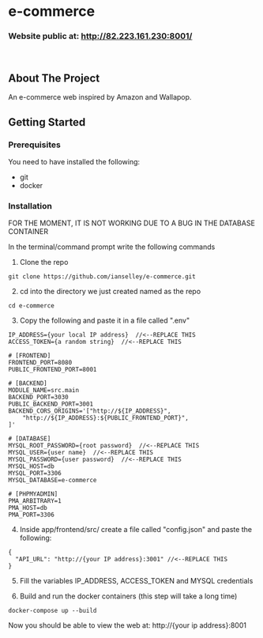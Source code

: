 # e-commerce

### Website public at: http://82.223.161.230:8001/

&nbsp;

## About The Project

An e-commerce web inspired by Amazon and Wallapop.

## Getting Started

### Prerequisites

You need to have installed the following:

- git
- docker

### Installation

FOR THE MOMENT, IT IS NOT WORKING DUE TO A BUG IN THE DATABASE CONTAINER

In the terminal/command prompt write the following commands

1. Clone the repo

```
git clone https://github.com/ianselley/e-commerce.git
```

2. cd into the directory we just created named as the repo

```
cd e-commerce
```

3. Copy the following and paste it in a file called ".env"

```
IP_ADDRESS={your local IP address}  //<--REPLACE THIS
ACCESS_TOKEN={a random string}  //<--REPLACE THIS

# [FRONTEND]
FRONTEND_PORT=8080
PUBLIC_FRONTEND_PORT=8001

# [BACKEND]
MODULE_NAME=src.main
BACKEND_PORT=3030
PUBLIC_BACKEND_PORT=3001
BACKEND_CORS_ORIGINS='["http://${IP_ADDRESS}",
    "http://${IP_ADDRESS}:${PUBLIC_FRONTEND_PORT}",
]'

# [DATABASE]
MYSQL_ROOT_PASSWORD={root password}  //<--REPLACE THIS
MYSQL_USER={user name}  //<--REPLACE THIS
MYSQL_PASSWORD={user password}  //<--REPLACE THIS
MYSQL_HOST=db
MYSQL_PORT=3306
MYSQL_DATABASE=e-commerce

# [PHPMYADMIN]
PMA_ARBITRARY=1
PMA_HOST=db
PMA_PORT=3306
```

4. Inside app/frontend/src/ create a file called "config.json" and paste the following:

```
{
  "API_URL": "http://{your IP address}:3001" //<--REPLACE THIS
}
```


5. Fill the variables IP_ADDRESS, ACCESS_TOKEN and MYSQL credentials

6. Build and run the docker containers (this step will take a long time)

```
docker-compose up --build
```

Now you should be able to view the web at: http://{your ip address}:8001
